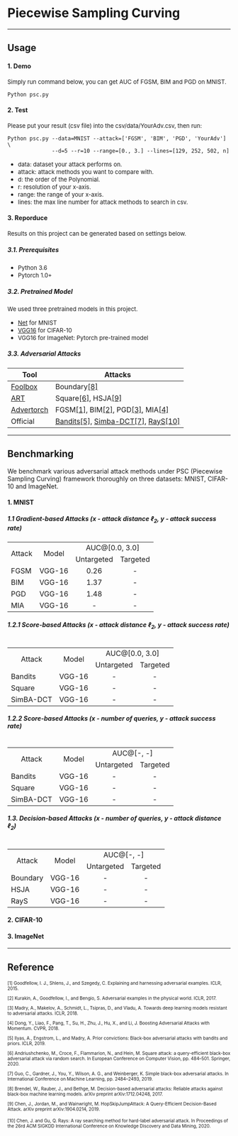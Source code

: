 # Piecewise Sampling Curving

---
## Usage

#### 1. Demo
<font size=2>Simply run command below, you can get AUC of FGSM, BIM and PGD on MNIST.</font>
```
Python psc.py
```

#### 2. Test
<font size=2>Please put your result (csv file) into the csv/data/YourAdv.csv, then run:</font>
```
Python psc.py --data=MNIST --attack=['FGSM', 'BIM', 'PGD', 'YourAdv'] \
              --d=5 --r=10 --range=[0., 3.] --lines=[129, 252, 502, n]
```
* <font size=2> data: dataset your attack performs on. </font>
* <font size=2> attack: attack methods you want to compare with. </font>
* <font size=2> d: the order of the Polynomial. </font>
* <font size=2> r: resolution of your x-axis. </font>
* <font size=2> range: the range of your x-axis. </font>
* <font size=2> lines: the max line number for attack methods to search in csv. </font>

#### 3. Reporduce
<font size=2>Results on this project can be generated based on settings below.</font>

##### 3.1. Prerequisites
* <font size=2> Python 3.6 </font>
* <font size=2> Pytorch 1.0+ </font>

##### 3.2. Pretrained Model
<font size=2> We used three pretrained models in this project.</font>
* <font size=2> [Net](https://drive.google.com/drive/folders/1cO1lEXiiQgUE9PKdXsuVr5TsPEAS4ras) for MNIST </font>
* <font size=2> [VGG16](https://drive.google.com/drive/folders/1zMUAV4rV0pYIayOCWB4iCIMN0vHOfWUs) for CIFAR-10 </font>
* <font size=2> VGG16 for ImageNet: Pytorch pre-trained model </font>

##### 3.3. Adversarial Attacks
Tool |  Attacks
---------|----------
[Foolbox](https://foolbox.readthedocs.io/) |  Boundary[[8]](https://arxiv.org/abs/1712.04248)
[ART](https://github.com/Trusted-AI/adversarial-robustness-toolbox) | Square[[6]](https://arxiv.org/abs/1912.00049), HSJA[[9]](https://arxiv.org/abs/1904.02144)
[Advertorch](https://advertorch.readthedocs.io/en/latest/index.html) | FGSM[[1]](https://arxiv.org/abs/1412.6572), BIM[[2]](https://arxiv.org/abs/1607.02533), PGD[[3]](https://arxiv.org/abs/1706.06083), MIA[[4]](https://arxiv.org/abs/1710.06081)
Official | [Bandits](https://github.com/MadryLab/blackbox-bandits)[[5]](https://arxiv.org/abs/1807.07978), [Simba-DCT](https://github.com/cg563/simple-blackbox-attack)[[7]](https://arxiv.org/abs/1905.07121), [RayS](https://github.com/uclaml/RayS)[[10]](https://arxiv.org/abs/2006.12792)

---
## Benchmarking

We benchmark various adversarial attack methods under PSC (Piecewise Sampling Curving) framework thoroughly on three datasets: MNIST, CIFAR-10 and ImageNet.

#### 1. MNIST
##### 1.1 Gradient-based Attacks (x - attack distance $\ell_2$, y - attack success rate)
<table>
    <tr>
        <td rowspan='2' style="text-align:center">Attack</td>
        <td rowspan='2' style="text-align:center">Model</td>
        <td colspan='2' style="text-align:center">AUC@[0.0, 3.0]</td>
    </tr>
    <tr>
        <td style="text-align:center">Untargeted</td>
        <td style="text-align:center">Targeted</td>
    </tr>
    <tr>
        <td style="text-align:left">FGSM</td>
        <td style="text-align:center">VGG-16</td>
        <td style="text-align:center">0.26</td>
        <td style="text-align:center">-</td>
    </tr>
    <tr>
        <td style="text-align:left">BIM</td>
        <td style="text-align:center">VGG-16</td>
        <td style="text-align:center">1.37</td>
        <td style="text-align:center">-</td>
    </tr>
    <tr>
        <td style="text-align:left">PGD</td>
        <td style="text-align:center">VGG-16</td>
        <td style="text-align:center">1.48</td>
        <td style="text-align:center">-</td>
    </tr>
    <tr>
        <td style="text-align:left">MIA</td>
        <td style="text-align:center">VGG-16</td>
        <td style="text-align:center">-</td>
        <td style="text-align:center">-</td>
    </tr>
<table>

##### 1.2.1 Score-based Attacks (x - attack distance $\ell_2$, y - attack success rate)
<table>
    <tr>
        <td rowspan='2' style="text-align:center">Attack</td>
        <td rowspan='2' style="text-align:center">Model</td>
        <td colspan='2' style="text-align:center">AUC@[0.0, 3.0]</td>
    </tr>
    <tr>
        <td style="text-align:center">Untargeted</td>
        <td style="text-align:center">Targeted</td>
    </tr>
    <tr>
        <td style="text-align:left">Bandits</td>
        <td style="text-align:center">VGG-16</td>
        <td style="text-align:center">-</td>
        <td style="text-align:center">-</td>
    </tr>
    <tr>
        <td style="text-align:left">Square</td>
        <td style="text-align:center">VGG-16</td>
        <td style="text-align:center">-</td>
        <td style="text-align:center">-</td>
    </tr>
    <tr>
        <td style="text-align:left">SimBA-DCT</td>
        <td style="text-align:center">VGG-16</td>
        <td style="text-align:center">-</td>
        <td style="text-align:center">-</td>
    </tr>
<table>

##### 1.2.2 Score-based Attacks (x - number of queries, y - attack success rate)
<table>
    <tr>
        <td rowspan='2' style="text-align:center">Attack</td>
        <td rowspan='2' style="text-align:center">Model</td>
        <td colspan='2' style="text-align:center">AUC@[-, -]</td>
    </tr>
    <tr>
        <td style="text-align:center">Untargeted</td>
        <td style="text-align:center">Targeted</td>
    </tr>
    <tr>
        <td style="text-align:left">Bandits</td>
        <td style="text-align:center">VGG-16</td>
        <td style="text-align:center">-</td>
        <td style="text-align:center">-</td>
    </tr>
    <tr>
        <td style="text-align:left">Square</td>
        <td style="text-align:center">VGG-16</td>
        <td style="text-align:center">-</td>
        <td style="text-align:center">-</td>
    </tr>
    <tr>
        <td style="text-align:left">SimBA-DCT</td>
        <td style="text-align:center">VGG-16</td>
        <td style="text-align:center">-</td>
        <td style="text-align:center">-</td>
    </tr>
<table>

##### 1.3. Decision-based Attacks (x - number of queries, y - attack distance $\ell_2$)
<table>
    <tr>
        <td rowspan='2' style="text-align:center">Attack</td>
        <td rowspan='2' style="text-align:center">Model</td>
        <td colspan='2' style="text-align:center">AUC@[-, -]</td>
    </tr>
    <tr>
        <td style="text-align:center">Untargeted</td>
        <td style="text-align:center">Targeted</td>
    </tr>
    <tr>
        <td style="text-align:left">Boundary</td>
        <td style="text-align:center">VGG-16</td>
        <td style="text-align:center">-</td>
        <td style="text-align:center">-</td>
    </tr>
    <tr>
        <td style="text-align:left">HSJA</td>
        <td style="text-align:center">VGG-16</td>
        <td style="text-align:center">-</td>
        <td style="text-align:center">-</td>
    </tr>
    <tr>
        <td style="text-align:left">RayS</td>
        <td style="text-align:center">VGG-16</td>
        <td style="text-align:center">-</td>
        <td style="text-align:center">-</td>
    </tr>
<table>

#### 2. CIFAR-10

#### 3. ImageNet

---
## Reference
<font size=1>

[1] Goodfellow, I. J., Shlens, J., and Szegedy, C. Explaining and harnessing adversarial examples. ICLR, 2015.

[2] Kurakin, A., Goodfellow, I., and Bengio, S. Adversarial examples in the physical world. ICLR, 2017.

[3] Madry, A., Makelov, A., Schmidt, L., Tsipras, D., and Vladu, A. Towards deep learning models resistant to adversarial attacks. ICLR, 2018.

[4] Dong, Y., Liao, F., Pang, T., Su, H., Zhu, J., Hu, X., and Li, J. Boosting Adversarial Attacks with Momentum. CVPR, 2018.

[5] Ilyas, A., Engstrom, L., and Madry, A. Prior convictions: Black-box adversarial attacks with bandits and priors. ICLR, 2019.

[6] Andriushchenko, M., Croce, F., Flammarion, N., and Hein, M. Square attack: a query-efficient black-box adversarial attack via random search. In European Conference on Computer Vision, pp. 484–501. Springer, 2020.

[7] Guo, C., Gardner, J., You, Y., Wilson, A. G., and Weinberger, K. Simple black-box adversarial attacks. In International Conference on Machine Learning, pp. 2484–2493, 2019.

[8] Brendel, W., Rauber, J., and Bethge, M. Decision-based adversarial attacks: Reliable attacks against black-box machine learning models. arXiv preprint arXiv:1712.04248, 2017.

[9] Chen, J., Jordan, M., and Wainwright, M. HopSkipJumpAttack: A Query-Efficient Decision-Based Attack. arXiv preprint arXiv:1904.0214, 2019.

[10] Chen, J. and Gu, Q. Rays: A ray searching method for hard-label adversarial attack. In Proceedings of the 26rd ACM SIGKDD International Conference on Knowledge Discovery and Data Mining, 2020.
</font>
